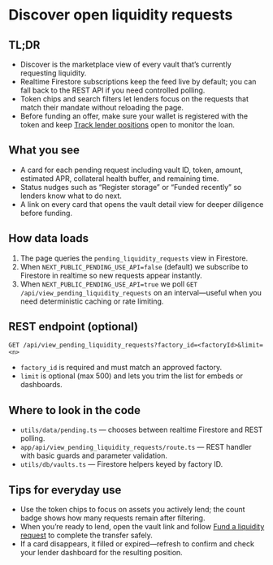 # Discover open liquidity requests

## TL;DR
- Discover is the marketplace view of every vault that’s currently requesting liquidity.
- Realtime Firestore subscriptions keep the feed live by default; you can fall back to the REST API if you need controlled polling.
- Token chips and search filters let lenders focus on the requests that match their mandate without reloading the page.
- Before funding an offer, make sure your wallet is registered with the token and keep [Track lender positions](./lender-positions.md) open to monitor the loan.

## What you see
- A card for each pending request including vault ID, token, amount, estimated APR, collateral health buffer, and remaining time.
- Status nudges such as “Register storage” or “Funded recently” so lenders know what to do next.
- A link on every card that opens the vault detail view for deeper diligence before funding.

## How data loads
1. The page queries the `pending_liquidity_requests` view in Firestore.
2. When `NEXT_PUBLIC_PENDING_USE_API=false` (default) we subscribe to Firestore in realtime so new requests appear instantly.
3. When `NEXT_PUBLIC_PENDING_USE_API=true` we poll `GET /api/view_pending_liquidity_requests` on an interval—useful when you need deterministic caching or rate limiting.

## REST endpoint (optional)
```
GET /api/view_pending_liquidity_requests?factory_id=<factoryId>&limit=<n>
```
- `factory_id` is required and must match an approved factory.
- `limit` is optional (max 500) and lets you trim the list for embeds or dashboards.

## Where to look in the code
- `utils/data/pending.ts` — chooses between realtime Firestore and REST polling.
- `app/api/view_pending_liquidity_requests/route.ts` — REST handler with basic guards and parameter validation.
- `utils/db/vaults.ts` — Firestore helpers keyed by factory ID.

## Tips for everyday use
- Use the token chips to focus on assets you actively lend; the count badge shows how many requests remain after filtering.
- When you’re ready to lend, open the vault link and follow [Fund a liquidity request](../guides/fund-liquidity-request.md) to complete the transfer safely.
- If a card disappears, it filled or expired—refresh to confirm and check your lender dashboard for the resulting position.

